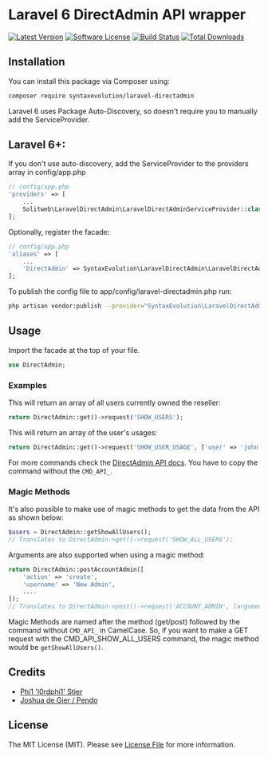 # Laravel 6 DirectAdmin API wrapper
[![Latest Version](https://img.shields.io/github/release/solitweb/laravel-directadmin.svg?style=flat-square)](https://github.com/laravel-solitweb/directadmin/releases)
[![Software License](https://img.shields.io/badge/license-MIT-brightgreen.svg?style=flat-square)](LICENSE.md)
[![Build Status](https://img.shields.io/travis/solitweb/laravel-directadmin/master.svg?style=flat-square)](https://travis-ci.org/solitweb/laravel-directadmin)
[![Total Downloads](https://img.shields.io/packagist/dt/solitweb/laravel-directadmin.svg?style=flat-square)](https://packagist.org/packages/solitweb/laravel-directadmin)

## Installation

You can install this package via Composer using:

```bash
composer require syntaxevolution/laravel-directadmin
```

Laravel 6 uses Package Auto-Discovery, so doesn't require you to manually add the ServiceProvider.

## Laravel 6+:

If you don't use auto-discovery, add the ServiceProvider to the providers array in config/app.php

```php
// config/app.php
'providers' => [
    ...
    Solitweb\LaravelDirectAdmin\LaravelDirectAdminServiceProvider::class,
];
```

Optionally, register the facade:

```php
// config/app.php
'aliases' => [
    ...
    'DirectAdmin' => SyntaxEvolution\LaravelDirectAdmin\LaravelDirectAdminFacade::class,
];
```

To publish the config file to app/config/laravel-directadmin.php run:

```bash
php artisan vendor:publish --provider="SyntaxEvolution\LaravelDirectAdmin\LaravelDirectAdminServiceProvider"
```

## Usage

Import the facade at the top of your file.

```php
use DirectAdmin;
```

### Examples

This will return an array of all users currently owned the reseller:

```php
return DirectAdmin::get()->request('SHOW_USERS');
```

This will return an array of the user's usages:

```php
return DirectAdmin::get()->request('SHOW_USER_USAGE', ['user' => 'john']);
```

For more commands check the [DirectAdmin API docs](https://www.directadmin.com/api.php).
You have to copy the command without the `CMD_API_`.

### Magic Methods

It's also possible to make use of magic methods to get the data from the API as shown below:

```php
$users = DirectAdmin::getShowAllUsers();
// Translates to DirectAdmin->get()->request('SHOW_ALL_USERS');
```

Arguments are also supported when using a magic method:

```php
return DirectAdmin::postAccountAdmin([
    'action' => 'create',
    'username' => 'New Admin',
    ....
]);
// Translates to DirectAdmin->post()->request('ACCOUNT_ADMIN', [arguments]);
```

Magic Methods are named after the method (get/post) followed by the command without `CMD_API_` in CamelCase. So, if you want to make a GET request with the CMD_API_SHOW_ALL_USERS command, the magic method would be `getShowAllUsers()`.

## Credits
- [Phi1 'l0rdphi1' Stier](mailto:l0rdphi1@liquenox.net)
- [Joshua de Gier / Pendo](https://github.com/PendoNL)

## License

The MIT License (MIT). Please see [License File](LICENSE.md) for more information.
